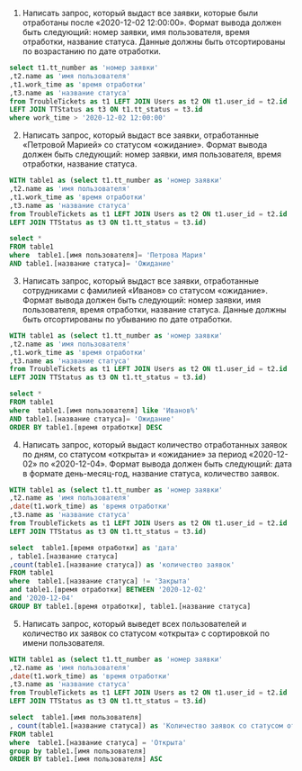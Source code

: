 1) Написать запрос, который выдаст все заявки, которые были отработаны после «2020-12-02 12:00:00». Формат вывода должен быть следующий: номер заявки, имя пользователя, время отработки, название статуса. Данные должны быть отсортированы по возрастанию по дате отработки.

```sql
select t1.tt_number as 'номер заявки'
,t2.name as 'имя пользователя'
,t1.work_time as 'время отработки'
,t3.name as 'название статуса'
from TroubleTickets as t1 LEFT JOIN Users as t2 ON t1.user_id = t2.id 
LEFT JOIN TTStatus as t3 ON t1.tt_status = t3.id
where work_time > '2020-12-02 12:00:00'
```
2) Написать запрос, который выдаст все заявки, отработанные «Петровой Марией» со статусом «ожидание». Формат вывода должен быть следующий: номер заявки, имя пользователя, время отработки, название статуса.

```sql
WITH table1 as (select t1.tt_number as 'номер заявки'
,t2.name as 'имя пользователя'
,t1.work_time as 'время отработки'
,t3.name as 'название статуса'
from TroubleTickets as t1 LEFT JOIN Users as t2 ON t1.user_id = t2.id 
LEFT JOIN TTStatus as t3 ON t1.tt_status = t3.id)

select *
FROM table1
where  table1.[имя пользователя]= 'Петрова Мария' 
AND table1.[название статуса]= 'Ожидание'
```

3) Написать запрос, который выдаст все заявки, отработанные сотрудниками с фамилией «Иванов» со статусом «ожидание». Формат вывода должен быть следующий: номер заявки, имя пользователя, время отработки, название статуса. Данные должны быть отсортированы по убыванию по дате отработки. 
```sql
WITH table1 as (select t1.tt_number as 'номер заявки'
,t2.name as 'имя пользователя'
,t1.work_time as 'время отработки'
,t3.name as 'название статуса'
from TroubleTickets as t1 LEFT JOIN Users as t2 ON t1.user_id = t2.id 
LEFT JOIN TTStatus as t3 ON t1.tt_status = t3.id)

select *
FROM table1
where  table1.[имя пользователя] like 'Иванов%' 
AND table1.[название статуса]= 'Ожидание'
ORDER BY table1.[время отработки] DESC
```
4) Написать запрос, который выдаст количество отработанных заявок по дням, со статусом «открыта» и «ожидание» за период «2020-12-02» по «2020-12-04». Формат вывода должен быть следующий: дата в формате день-месяц-год, название статуса, количество заявок. 
```sql
WITH table1 as (select t1.tt_number as 'номер заявки'
,t2.name as 'имя пользователя'
,date(t1.work_time) as 'время отработки'
,t3.name as 'название статуса'
from TroubleTickets as t1 LEFT JOIN Users as t2 ON t1.user_id = t2.id 
LEFT JOIN TTStatus as t3 ON t1.tt_status = t3.id)

select  table1.[время отработки] as 'дата'
, table1.[название статуса]
,count(table1.[название статуса]) as 'количество заявок'
FROM table1
where  table1.[название статуса] != 'Закрыта' 
and table1.[время отработки] BETWEEN '2020-12-02'
and '2020-12-04'
GROUP BY table1.[время отработки], table1.[название статуса]
```
5) Написать запрос, который выведет всех пользователей и количество их заявок со статусом «открыта» с сортировкой по имени пользователя.
```sql
WITH table1 as (select t1.tt_number as 'номер заявки'
,t2.name as 'имя пользователя'
,date(t1.work_time) as 'время отработки'
,t3.name as 'название статуса'
from TroubleTickets as t1 LEFT JOIN Users as t2 ON t1.user_id = t2.id 
LEFT JOIN TTStatus as t3 ON t1.tt_status = t3.id)

select  table1.[имя пользователя]
, count(table1.[название статуса]) as 'Количество заявок со статусом открыта'
FROM table1
where  table1.[название статуса] = 'Открыта'
group by table1.[имя пользователя]
ORDER BY table1.[имя пользователя] ASC
```
